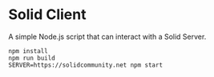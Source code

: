 # Solid Client

A simple Node.js script that can interact with a Solid Server.

```
npm install
npm run build
SERVER=https://solidcommunity.net npm start
```
